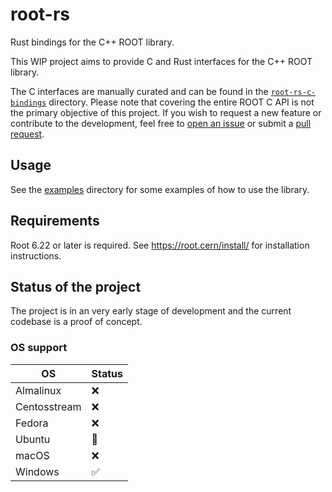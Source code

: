 # root-rs
 Rust bindings for the C++ ROOT library.

This WIP project aims to provide C and Rust interfaces for the C++ ROOT library.

The C interfaces are manually curated and can be found in the [`root-rs-c-bindings`](./root-rs-c-bindings/) directory. Please note that covering the entire ROOT C API is not the primary objective of this project. If you wish to request a new feature or contribute to the development, feel free to [open an issue](https://github.com/LucaCiucci/root-rs/issues) or submit a [pull request](https://github.com/LucaCiucci/root-rs/pulls).

## Usage

See the [examples](./examples/) directory for some examples of how to use the library.

## Requirements

Root 6.22 or later is required. See <https://root.cern/install/> for installation instructions.

## Status of the project

The project is in an very early stage of development and the current codebase is a proof of concept.

### OS support

| OS      | Status |
| ------- | ------ |
| Almalinux | ❌ |
| Centosstream | ❌ |
| Fedora | ❌ |
| Ubuntu | 🚧 |
| macOS | ❌ |
| Windows | ✅ |